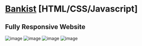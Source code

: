 # [Bankist](https://bankert.netlify.app/) [HTML/CSS/Javascript]
## Fully Responsive Website
![image](https://user-images.githubusercontent.com/55839740/211166113-a1880aa4-a6bc-4f47-b5b0-831b601e81e4.png)
![image](https://user-images.githubusercontent.com/55839740/211166135-cdf2c4f2-3d0e-4f64-a300-677f999d09d9.png)
![image](https://user-images.githubusercontent.com/55839740/211166142-bab833ee-2ac2-4423-ab2e-3dee1217f83f.png)
![image](https://user-images.githubusercontent.com/55839740/211166150-48ca7ee7-80ce-48f0-8d54-5c52457e5893.png)
